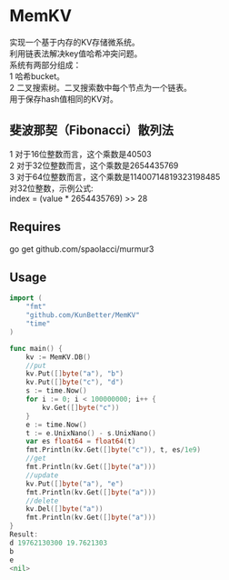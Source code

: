 MemKV
==========
实现一个基于内存的KV存储微系统。  
利用链表法解决key值哈希冲突问题。  
系统有两部分组成：  
1 哈希bucket。  
2 二叉搜索树。二叉搜索数中每个节点为一个链表。  
用于保存hash值相同的KV对。

斐波那契（Fibonacci）散列法
-----
1 对于16位整数而言，这个乘数是40503  
2 对于32位整数而言，这个乘数是2654435769  
3 对于64位整数而言，这个乘数是11400714819323198485  
对32位整数，示例公式:  
	index = (value * 2654435769) >> 28
	
Requires
-----
go get github.com/spaolacci/murmur3

Usage
-----
```go
import (
	"fmt"
	"github.com/KunBetter/MemKV"
	"time"
)

func main() {
	kv := MemKV.DB()
	//put
	kv.Put([]byte("a"), "b")
	kv.Put([]byte("c"), "d")
	s := time.Now()
	for i := 0; i < 100000000; i++ {
		kv.Get([]byte("c"))
	}
	e := time.Now()
	t := e.UnixNano() - s.UnixNano()
	var es float64 = float64(t)
	fmt.Println(kv.Get([]byte("c")), t, es/1e9)
	//get
	fmt.Println(kv.Get([]byte("a")))
	//update
	kv.Put([]byte("a"), "e")
	fmt.Println(kv.Get([]byte("a")))
	//delete
	kv.Del([]byte("a"))
	fmt.Println(kv.Get([]byte("a")))
}  
Result:
d 19762130300 19.7621303
b
e
<nil>
```